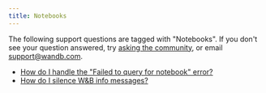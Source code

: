 ```yaml
---
title: Notebooks 
---
```

The following support questions are tagged with "Notebooks". If you don't see 
your question answered, try [asking the community](https://community.wandb.ai/), 
or email [support@wandb.com](mailto:support@wandb.com).

- [How do I handle the "Failed to query for notebook" error?](query_notebook_failed.md)
- [How do I silence W&B info messages?](silence_info_messages.md)
